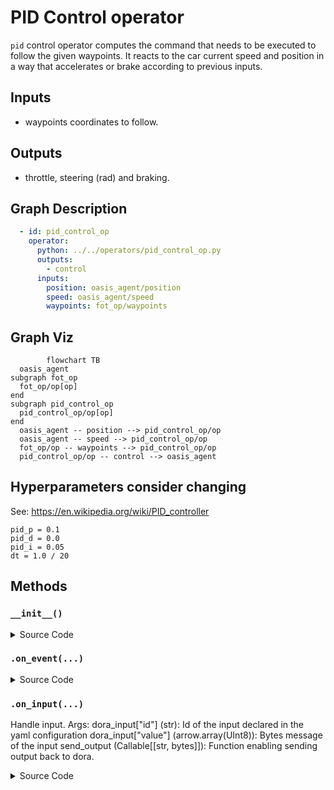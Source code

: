
 
# PID Control operator

`pid` control operator computes the command that needs to be executed to follow the given waypoints. 
It reacts to the car current speed and position in a way that accelerates or brake according to previous inputs.

## Inputs

- waypoints coordinates to follow.

## Outputs

- throttle, steering (rad) and braking.

## Graph Description

```yaml
  - id: pid_control_op
    operator:
      python: ../../operators/pid_control_op.py
      outputs:
        - control
      inputs:
        position: oasis_agent/position
        speed: oasis_agent/speed
        waypoints: fot_op/waypoints
```

## Graph Viz

```mermaid
        flowchart TB
  oasis_agent
subgraph fot_op
  fot_op/op[op]
end
subgraph pid_control_op
  pid_control_op/op[op]
end
  oasis_agent -- position --> pid_control_op/op
  oasis_agent -- speed --> pid_control_op/op
  fot_op/op -- waypoints --> pid_control_op/op
  pid_control_op/op -- control --> oasis_agent
```

## Hyperparameters consider changing

See: https://en.wikipedia.org/wiki/PID_controller

```
pid_p = 0.1
pid_d = 0.0
pid_i = 0.05
dt = 1.0 / 20   
```


<!---
This file is auto-generated using:
node .scripts/generate-python-operator-doc.js
-->

## Methods

### `__init__()`



<details>
  <summary>Source Code</summary>

```python
    def __init__(self):
        self.waypoints = []
        self.target_speeds = []
        self.metadata = {}
        self.position = []
        self.speed = []
        self.previous_position = []
        self.current_speed = []
        self.previous_time = time.time()


```

</details>

### `.on_event(...)`



<details>
  <summary>Source Code</summary>

```python

    def on_event(
        self,
        dora_event: dict,
        send_output: Callable[[str, bytes], None],
    ) -> DoraStatus:
        if dora_event["type"] == "INPUT":
            return self.on_input(dora_event, send_output)
        return DoraStatus.CONTINUE


```

</details>


### `.on_input(...)`

Handle input.
        Args:
            dora_input["id"]  (str): Id of the input declared in the yaml configuration
            dora_input["value"] (arrow.array(UInt8)): Bytes message of the input
            send_output (Callable[[str, bytes]]): Function enabling sending output back to dora.
        

<details>
  <summary>Source Code</summary>

```python

    def on_input(
        self,
        dora_input: dict,
        send_output: Callable[[str, bytes], None],
    ):
        """Handle input.
        Args:
            dora_input["id"]  (str): Id of the input declared in the yaml configuration
            dora_input["value"] (arrow.array(UInt8)): Bytes message of the input
            send_output (Callable[[str, bytes]]): Function enabling sending output back to dora.
        """

        if "position" == dora_input["id"]:
            self.position = dora_input["value"].to_numpy().view(np.float32)
            return DoraStatus.CONTINUE

        elif dora_input["id"] == "speed":
            self.speed = np.array(dora_input["value"]).view(np.float32)
            return DoraStatus.CONTINUE

        elif "waypoints" == dora_input["id"]:
            waypoints = dora_input["value"].to_numpy().view(np.float32)
            waypoints = waypoints.reshape((-1, 3))

            self.target_speeds = waypoints[:, 2]
            self.waypoints = waypoints[:, :2]
            self.metadata = dora_input["metadata"]

        if len(self.position) == 0 or len(self.speed) == 0:
            return DoraStatus.CONTINUE

        if len(self.waypoints) == 0:
            send_output(
                "control",
                pa.array(
                    np.array([0, 0, 1], np.float16).view(np.uint8).ravel()
                ),
                self.metadata,
            )
            return DoraStatus.CONTINUE

        [x, y, _, rx, ry, rz, rw] = self.position
        [_, _, yaw] = R.from_quat([rx, ry, rz, rw]).as_euler(
            "xyz", degrees=False
        )
        distances = pairwise_distances(self.waypoints, np.array([[x, y]])).T[0]

        index = distances > MIN_PID_WAYPOINT_DISTANCE
        self.waypoints = self.waypoints[index]
        self.target_speeds = self.target_speeds[index]
        distances = distances[index]

        if len(self.waypoints) == 0:
            target_angle = 0
            target_speed = 0
        else:
            argmin_distance = np.argmin(distances)

            ## Retrieve the closest point to the steer distance
            target_location = self.waypoints[argmin_distance]

            target_speed = self.target_speeds[argmin_distance]

            ## Compute the angle of steering
            target_vector = target_location - [x, y]

            target_angle = get_angle(
                math.atan2(target_vector[1], target_vector[0]), yaw
            )

        throttle, brake = compute_throttle_and_brake(
            pid, LA.norm(self.speed), target_speed
        )

        send_output(
            "control",
            pa.array(
                np.array([throttle, target_angle, brake], np.float16).view(
                    np.uint8
                )
            ),
            self.metadata,
        )
        return DoraStatus.CONTINUE


```

</details>




<!---
This file is auto-generated using:
node .scripts/generate-python-operator-doc.js
-->
